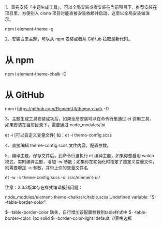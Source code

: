 1、首先安装「主题生成工具」，可以全局安装或者安装在当前项目下，推荐安装在项目里，方便别人 clone 项目时能直接安装依赖并启动，这里以全局安装做演示。

npm i element-theme -g

2、安装白垩主题，可以从 npm 安装或者从 GitHub 拉取最新代码。

# 从 npm
npm i element-theme-chalk -D

# 从 GitHub
npm i https://github.com/ElementUI/theme-chalk -D

3、主题生成工具安装成功后，如果全局安装可以在命令行里通过 et 调用工具，如果安装在当前目录下，需要通过 node_modules/.bi

et -i [可以自定义变量文件]
如：et -i theme-config.scss

4、直接编辑 theme-config.scss 文件内容，配置参数。

5、编译主题，保存文件后，到命令行里执行 et 编译主题，如果你想启用 watch 模式，实时编译主题，增加 -w 参数；如果你在初始化时指定了自定义变量文件，则需要增加 -c 参数，并带上你的变量文件名

et -w -c theme-config.scss -o ./src/element-ui/




注意：2.3.3版本存在样式编译报错问题：

node_modules/element-theme-chalk/src/table.scss
Undefined variable: "$--table-border-color".

$--table-border-color 缺失，自行增加该配置参数到table样式中
$--table-border-color: 1px solid $--border-color-light !default; //表格边框
